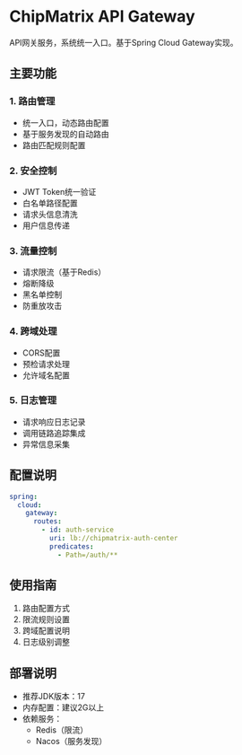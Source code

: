 # ChipMatrix API Gateway

API网关服务，系统统一入口。基于Spring Cloud Gateway实现。

## 主要功能

### 1. 路由管理
- 统一入口，动态路由配置
- 基于服务发现的自动路由
- 路由匹配规则配置

### 2. 安全控制
- JWT Token统一验证
- 白名单路径配置
- 请求头信息清洗
- 用户信息传递

### 3. 流量控制
- 请求限流（基于Redis）
- 熔断降级
- 黑名单控制
- 防重放攻击

### 4. 跨域处理
- CORS配置
- 预检请求处理
- 允许域名配置

### 5. 日志管理
- 请求响应日志记录
- 调用链路追踪集成
- 异常信息采集

## 配置说明

~~~yaml
spring:
  cloud:
    gateway:
      routes:
        - id: auth-service
          uri: lb://chipmatrix-auth-center
          predicates:
            - Path=/auth/**
~~~


## 使用指南
1. 路由配置方式
2. 限流规则设置
3. 跨域配置说明
4. 日志级别调整

## 部署说明
- 推荐JDK版本：17
- 内存配置：建议2G以上
- 依赖服务：
  - Redis（限流）
  - Nacos（服务发现）